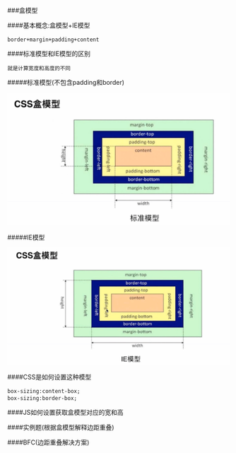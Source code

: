 ###盒模型

####基本概念:盒模型+IE模型

    border+margin+padding+content
    
####标准模型和IE模型的区别
        
    就是计算宽度和高度的不同
    
#####标准模型(不包含padding和border)
    
![](/assets/QQ截图20171213175025.png)
        
#####IE模型

![](/assets/QQ截图20171213175319.png)

####CSS是如何设置这种模型

    box-sizing:content-box;
    box-sizing:border-box;
    

####JS如何设置获取盒模型对应的宽和高




####实例题(根据盒模型解释边距重叠)



####BFC(边距重叠解决方案)